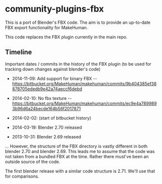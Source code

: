 # community-plugins-fbx

This is a port of Blender's FBX code. The aim is to provide an up-to-date FBX export functionality
for MakeHuman.

This code replaces the FBX plugin currently in the main repo.

## Timeline

Important dates / commits in the history of the FBX plugin (to be used for tracking down
changes against blender's code)

* 2014-11-09: Add support for binary FBX -- https://bitbucket.org/MakeHuman/makehuman/commits/9b404385ef38878705ededb9e42a74aeccf6debd 
* 2014-02-10: No fbx texture -- https://bitbucket.org/MakeHuman/makehuman/commits/ec9e4a7899893b96d6a24becde164b56f2017871
* 2014-02-02: (start of bitbucket history)

* 2014-03-19: Blender 2.70 released
* 2013-10-31: Blender 2.69 released

... However, the structure of the FBX directory is vastly different in both blender 2.70 and blender 2.69. This leads me to assume
that the code was not taken from a bundled FBX at the time. Rather there must've been an outside source of the code. 

The first blender release with a similar code structure is 2.71. We'll use that for comparisons.


